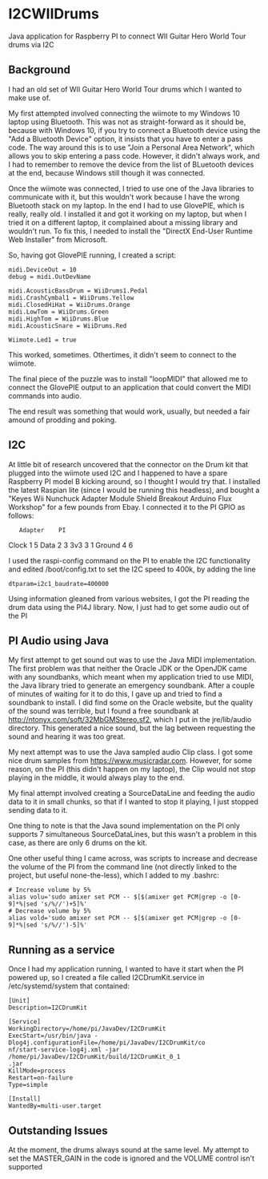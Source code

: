 # I2CWIIDrums
Java application for Raspberry PI to connect WII Guitar Hero World Tour drums via I2C

## Background
I had an old set of WII Guitar Hero World Tour drums which I wanted to make use of.  

My first attempted involved connecting the wiimote to my Windows 10 laptop using Bluetooth.  This was not as straight-forward as it should be, because with Windows 10, if you try to connect a Bluetooth device using the "Add a Bluetooth Device" option, it insists that you have to enter a pass code.  The way around this is to use "Join a Personal Area Network", which allows you to skip entering a pass code.  However, it didn't always work, and I had to remember to remove the device from the list of BLuetooth devices at the end, because Windows still though it was connected.

Once the wiimote was connected, I tried to use one of the Java libraries to communicate with it, but this wouldn't work because I have the wrong Bluetooth stack on my laptop.  In the end I had to use GlovePIE, which is really, really old.  I installed it and got it working on my laptop, but when I tried it on a different laptop, it complained about a missing library and wouldn't run.  To fix this, I needed to install the "DirectX End-User Runtime Web Installer" from Microsoft.

So, having got GlovePIE running, I created a script:

```
midi.DeviceOut = 10
debug = midi.OutDevName

midi.AcousticBassDrum = WiiDrums1.Pedal
midi.CrashCymbal1 = WiiDrums.Yellow
midi.ClosedHiHat = WiiDrums.Orange
midi.LowTom = WiiDrums.Green
midi.HighTom = WiiDrums.Blue
midi.AcousticSnare = WiiDrums.Red

Wiimote.Led1 = true
```

This worked, sometimes.  Othertimes, it didn't seem to connect to the wiimote.

The final piece of the puzzle was to install "loopMIDI" that allowed me to connect the GlovePIE output to an application that could convert the MIDI commands into audio.

The end result was something that would work, usually, but needed a fair amound of prodding and poking.

## I2C
At little bit of research uncovered that the connector on the Drum kit that plugged into the wiimote used I2C and I happened to have a spare Raspberry PI model B kicking around, so I thought I would try that.  I installed the latest Raspian lite (since I would be running this headless), and bought a "Keyes Wii Nunchuck Adapter Module Shield Breakout Arduino Flux Workshop" for a few pounds from Ebay.  I connected it to the PI GPIO as follows:

       Adapter    PI
Clock  1          5
Data   2          3
3v3    3          1
Ground 4          6

I used the raspi-config command on the PI to enable the I2C functionality and edited /boot/config.txt to set the I2C speed to 400k, by adding the line

```
dtparam=i2c1_baudrate=400000
```

Using information gleaned from various websites, I got the PI reading the drum data using the PI4J library.  Now, I just had to get some audio out of the PI

## PI Audio using Java
My first attempt to get sound out was to use the Java MIDI implementation.  The first problem was that neither the Oracle JDK or the OpenJDK came with any soundbanks, which meant when my application tried to use MIDI, the Java library tried to generate an emergency soundbank.  After a couple of minutes of waiting for it to do this, I gave up and tried to find a soundbank to install.  I did find some on the Oracle website, but the quality of the sound was terrible, but I found a free soundbank at http://ntonyx.com/soft/32MbGMStereo.sf2, which I put in the jre/lib/audio directory.  This generated a nice sound, but the lag between requesting the sound and hearing it was too great.

My next attempt was to use the Java sampled audio Clip class.  I got some nice drum samples from https://www.musicradar.com.  However, for some reason, on the PI (this didn't happen on my laptop), the Clip would not stop playing in the middle, it would always play to the end.

My final attempt involved creating a SourceDataLine and feeding the audio data to it in small chunks, so that if I wanted to stop it playing, I just stopped sending data to it.  

One thing to note is that the Java sound implementation on the PI only supports 7 simultaneous SourceDataLines, but this wasn't a problem in this case, as there are only 6 drums on the kit.

One other useful thing I came across, was scripts to increase and decrease the volume of the PI from the command line (not directly linked to the project, but useful none-the-less), which I added to my .bashrc:

```
# Increase volume by 5%
alias volu='sudo amixer set PCM -- $[$(amixer get PCM|grep -o [0-9]*%|sed 's/%//')+5]%'
# Decrease volume by 5%
alias vold='sudo amixer set PCM -- $[$(amixer get PCM|grep -o [0-9]*%|sed 's/%//')-5]%'
```



## Running as a service
Once I had my application running, I wanted to have it start when the PI powered up, so I created a file called I2CDrumKit.service in /etc/systemd/system that contained:

```
[Unit]
Description=I2CDrumKit

[Service]
WorkingDirectory=/home/pi/JavaDev/I2CDrumKit
ExecStart=/usr/bin/java -Dlog4j.configurationFile=/home/pi/JavaDev/I2CDrumKit/co
nf/start-service-log4j.xml -jar /home/pi/JavaDev/I2CDrumKit/build/I2CDrumKit_0_1
.jar
KillMode=process
Restart=on-failure
Type=simple

[Install]
WantedBy=multi-user.target
```

## Outstanding Issues
At the moment, the drums always sound at the same level.  My attempt to set the MASTER_GAIN in the code is ignored and the VOLUME control isn't supported



